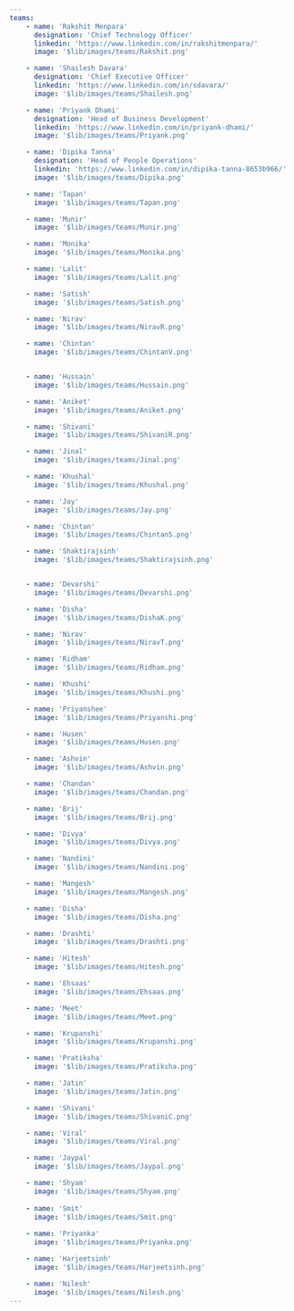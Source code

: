 ```yaml
---
teams:
    - name: 'Rakshit Menpara'
      designation: 'Chief Technology Officer'
      linkedin: 'https://www.linkedin.com/in/rakshitmenpara/'
      image: '$lib/images/teams/Rakshit.png'

    - name: 'Shailesh Davara'
      designation: 'Chief Executive Officer'
      linkedin: 'https://www.linkedin.com/in/sdavara/'
      image: '$lib/images/teams/Shailesh.png'

    - name: 'Priyank Dhami'
      designation: 'Head of Business Development'
      linkedin: 'https://www.linkedin.com/in/priyank-dhami/'
      image: '$lib/images/teams/Priyank.png'

    - name: 'Dipika Tanna'
      designation: 'Head of People Operations'
      linkedin: 'https://www.linkedin.com/in/dipika-tanna-8653b966/'
      image: '$lib/images/teams/Dipika.png'

    - name: 'Tapan'
      image: '$lib/images/teams/Tapan.png'

    - name: 'Munir'
      image: '$lib/images/teams/Munir.png'

    - name: 'Monika'
      image: '$lib/images/teams/Monika.png'

    - name: 'Lalit'
      image: '$lib/images/teams/Lalit.png'

    - name: 'Satish'
      image: '$lib/images/teams/Satish.png'

    - name: 'Nirav'
      image: '$lib/images/teams/NiravR.png'

    - name: 'Chintan'
      image: '$lib/images/teams/ChintanV.png'


    - name: 'Hussain'
      image: '$lib/images/teams/Hussain.png'

    - name: 'Aniket'
      image: '$lib/images/teams/Aniket.png'

    - name: 'Shivani'
      image: '$lib/images/teams/ShivaniR.png'

    - name: 'Jinal'
      image: '$lib/images/teams/Jinal.png'

    - name: 'Khushal'
      image: '$lib/images/teams/Khushal.png'

    - name: 'Jay'
      image: '$lib/images/teams/Jay.png'

    - name: 'Chintan'
      image: '$lib/images/teams/ChintanS.png'

    - name: 'Shaktirajsinh'
      image: '$lib/images/teams/Shaktirajsinh.png'


    - name: 'Devarshi'
      image: '$lib/images/teams/Devarshi.png'

    - name: 'Disha'
      image: '$lib/images/teams/DishaK.png'

    - name: 'Nirav'
      image: '$lib/images/teams/NiravT.png'

    - name: 'Ridham'
      image: '$lib/images/teams/Ridham.png'

    - name: 'Khushi'
      image: '$lib/images/teams/Khushi.png'

    - name: 'Priyanshee'
      image: '$lib/images/teams/Priyanshi.png'

    - name: 'Husen'
      image: '$lib/images/teams/Husen.png'

    - name: 'Ashvin'
      image: '$lib/images/teams/Ashvin.png'

    - name: 'Chandan'
      image: '$lib/images/teams/Chandan.png'

    - name: 'Brij'
      image: '$lib/images/teams/Brij.png'

    - name: 'Divya'
      image: '$lib/images/teams/Divya.png'

    - name: 'Nandini'
      image: '$lib/images/teams/Nandini.png'

    - name: 'Mangesh'
      image: '$lib/images/teams/Mangesh.png'

    - name: 'Disha'
      image: '$lib/images/teams/Disha.png'

    - name: 'Drashti'
      image: '$lib/images/teams/Drashti.png'

    - name: 'Hitesh'
      image: '$lib/images/teams/Hitesh.png'

    - name: 'Ehsaas'
      image: '$lib/images/teams/Ehsaas.png'

    - name: 'Meet'
      image: '$lib/images/teams/Meet.png'

    - name: 'Krupanshi'
      image: '$lib/images/teams/Krupanshi.png'

    - name: 'Pratiksha'
      image: '$lib/images/teams/Pratiksha.png'

    - name: 'Jatin'
      image: '$lib/images/teams/Jatin.png'

    - name: 'Shivani'
      image: '$lib/images/teams/ShivaniC.png'

    - name: 'Viral'
      image: '$lib/images/teams/Viral.png'

    - name: 'Jaypal'
      image: '$lib/images/teams/Jaypal.png'

    - name: 'Shyam'
      image: '$lib/images/teams/Shyam.png'
    
    - name: 'Smit'
      image: '$lib/images/teams/Smit.png'
    
    - name: 'Priyanka'
      image: '$lib/images/teams/Priyanka.png'

    - name: 'Harjeetsinh'
      image: '$lib/images/teams/Harjeetsinh.png'

    - name: 'Nilesh'
      image: '$lib/images/teams/Nilesh.png'
---
```

